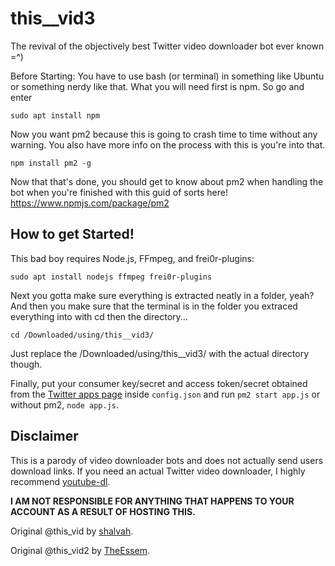 # this__vid3
The revival of the objectively best Twitter video downloader bot ever known =^)

Before Starting:
You have to use bash (or terminal) in something like Ubuntu or something nerdy like that.
What you will need first is npm. So go and enter

```shell
sudo apt install npm
```

Now you want pm2 because this is going to crash time to time without any warning.
You also have more info on the process with this is you're into that.

```shell
npm install pm2 -g
```
Now that that's done, you should get to know about pm2 when handling the bot when you're finished with this guid of sorts here!
https://www.npmjs.com/package/pm2

## How to get Started!
This bad boy requires Node.js, FFmpeg, and frei0r-plugins:

```shell
sudo apt install nodejs ffmpeg frei0r-plugins
```
Next you gotta make sure everything is extracted neatly in a folder, yeah?
And then you make sure that the terminal is in the folder you extraced everything
into with cd then the directory...
```shell
cd /Downloaded/using/this__vid3/
```
Just replace the /Downloaded/using/this__vid3/ with the actual directory though.

Finally, put your consumer key/secret and access token/secret obtained from the [Twitter apps page](https://developer.twitter.com/apps) inside `config.json` and run `pm2 start app.js` or without pm2, `node app.js`.

## Disclaimer
This is a parody of video downloader bots and does not actually send users download links. If you need an actual Twitter video downloader, I highly recommend [youtube-dl](http://ytdl-org.github.io/youtube-dl/).

**I AM NOT RESPONSIBLE FOR ANYTHING THAT HAPPENS TO YOUR ACCOUNT AS A RESULT OF HOSTING THIS.**

Original @this_vid by [shalvah](https://twitter.com/theshalvah).

Original @this_vid2 by [TheEssem](https://twitter.com/TheEssem).
